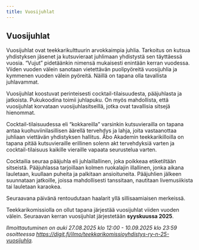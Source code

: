 ```yaml
---
title: Vuosijuhlat
---
```

## Vuosijuhlat

Vuosijuhlat ovat teekkarikulttuurin arvokkaimpia juhlia. Tarkoitus on kutsua yhdistyksen jäsenet ja kutsuvieraat juhlimaan yhdistystä sen täyttäessä vuosia. “Vujut” pidetäänkin nimensä mukaisesti enintään kerran vuodessa. Viiden vuoden välein sanotaan vietettävän puolipyöreitä vuosijuhlia ja kymmenen vuoden välein pyöreitä. Näillä on tapana olla tavallista juhlavammat.

Vuosijuhlat koostuvat perinteisesti cocktail-tilaisuudesta, pääjuhlasta ja jatkoista. Pukukoodina toimii juhlapuku. On myös mahdollista, että vuosijuhlat korvataan vuosijuhlasitseillä, jotka ovat tavallisia sitsejä hienommat.

Cocktail-tilaisuudessa eli “kokkareilla” varsinkin kutsuvierailla on tapana antaa kuohuviinilasillisen äärellä tervehdys ja lahja, joita vastaanottaa juhliaan viettävän yhdistyksen hallitus. Åbo Akademin teekkarikilloilla on tapana pitää kutsuvieraille erillinen solenn akt tervehdyksiä varten ja cocktail-tilaisuus kaikille vieraille vapaata seurustelua varten.

Cocktailia seuraa pääjuhla eli juhlaillallinen, joka poikkeaa etiketiltään sitseistä. Pääjuhlassa tarjoillaan kolmen ruokalajin illallinen, jonka aikana lauletaan, kuullaan puheita ja palkitaan ansioituneita. Pääjuhlien jälkeen suunnataan jatkoille, joissa mahdollisesti tanssitaan, nautitaan livemusiikista tai lauletaan karaokea.

Seuraavana päivänä rentoudutaan haalarit yllä sillisaamiaisen merkeissä.

Teekkarikomissiolla on ollut tapana järjestää vuosijuhlat viiden vuoden välein. Seuraavan kerran vuosijuhlat järjestetään **syyskuussa 2025**.

*Ilmoittautuminen on auki 27.08.2025 klo 12:00 - 10.09.2025 klo 23:59 osoitteessa https://digit.fi/ilmo/teekkarikomissioyhdistys-ry-n-25-vuosijuhla.*

